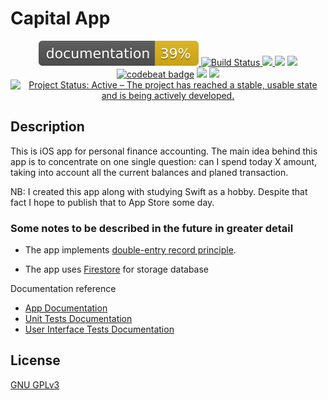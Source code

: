 #  Capital App

<p align="center">
<a href="https://andrey-manakov.github.io/Capital/index.html">
<img src="https://github.com/andrey-manakov/Capital/blob/master/docs/badge.svg"
alt="Documentation Status">
</a>
<a href="https://travis-ci.org/andrey-manakov/Capital">
<img src="https://api.travis-ci.org/andrey-manakov/Capital.svg?branch=master"
alt="Build Status">
</a>
<a href="https://codecov.io/gh/andrey-manakov/Capital">
  <img src="https://codecov.io/gh/andrey-manakov/Capital/branch/master/graph/badge.svg" />
</a>
<a href="https://codeclimate.com/github/andrey-manakov/Capital/maintainability"><img src="https://api.codeclimate.com/v1/badges/35e56f3c543f63049fb9/maintainability" /></a>
<a href="https://support.apple.com/en-us/HT209084"><img src="https://img.shields.io/badge/iOS-12.1-blue.svg" /></a>
<a href="https://codebeat.co/projects/github-com-andrey-manakov-capital-master"><img alt="codebeat badge" src="https://codebeat.co/badges/d6006e92-967f-4c51-95a6-759bf8a58d6e" /></a>
<a class="badge-align" href="https://www.codacy.com/app/andrey-manakov/Capital?utm_source=github.com&amp;utm_medium=referral&amp;utm_content=andrey-manakov/Capital&amp;utm_campaign=Badge_Grade"><img src="https://api.codacy.com/project/badge/Grade/d8ff2288280b4846a4c633a1cea95f42"/></a>
<a href="https://swift.org/blog/swift-4-2-released/"><img src="https://img.shields.io/badge/swift-4.2-blue.svg" /></a>
<a href="https://www.repostatus.org/#active"><img src="https://www.repostatus.org/badges/latest/active.svg" alt="Project Status: Active – The project has reached a stable, usable state and is being actively developed." /></a>
</p>


## Description

This is iOS app for personal finance accounting. The main idea behind this app is to concentrate on one single question: can I spend today X amount, taking into account all the current balances and planed transaction.

NB: I created this app along with studying Swift as a hobby. Despite that fact I hope to publish that to App Store some day.

### Some notes to be described in the future in greater detail

- The app implements [double-entry record principle](https://en.wikipedia.org/wiki/Double-entry_bookkeeping_system). 

- The app uses [Firestore](https://firebase.google.com/docs/firestore/) for storage database

Documentation reference
- [App Documentation](https://andrey-manakov.github.io/Capital/index.html)
- [Unit Tests Documentation](https://andrey-manakov.github.io/Capital/tests/index.html)
- [User Interface Tests Documentation](https://andrey-manakov.github.io/Capital/uitests/index.html)

## License

[GNU GPLv3](https://choosealicense.com/licenses/gpl-3.0/)